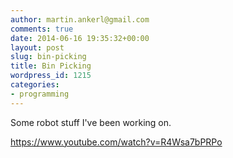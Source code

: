 ```yaml
---
author: martin.ankerl@gmail.com
comments: true
date: 2014-06-16 19:35:32+00:00
layout: post
slug: bin-picking
title: Bin Picking
wordpress_id: 1215
categories:
- programming
---
```


Some robot stuff I've been working on.

https://www.youtube.com/watch?v=R4Wsa7bPRPo

